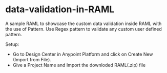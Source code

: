 # data-validation-in-RAML

A sample RAML to showcase the custom data validation inside RAML with the use of Pattern. Use Regex pattern to validate any custom user defined pattern. 

Setup:

- Go to Design Center in Anypoint Platform and click on Create New (Import from File).
- Give a Project Name and Import the downloded RAML(.zip) file


